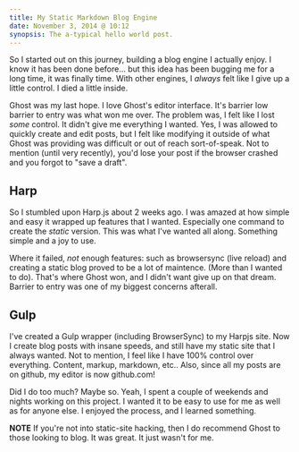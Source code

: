 ```yaml
---
title: My Static Markdown Blog Engine
date: November 3, 2014 @ 10:12
synopsis: The a-typical hello world post.
---
```


So I started out on this journey, building a blog engine I actually enjoy. I know it has been done before...
but this idea has been bugging me for a long time, it was finally time. With other engines, I _always_ felt like I give up a little control. I died a little inside.

Ghost was my last hope. I love Ghost's editor interface. It's barrier low barrier to entry was what won me over.
The problem was, I felt like I lost _some_ control. It didn't give me everything I wanted. Yes, I was allowed to quickly create and edit posts, but I felt like modifying it outside
of what Ghost was providing was difficult or out of reach sort-of-speak. Not to mention (until very recently), you'd lose your post if the browser
crashed and you forgot to "save a draft".

## Harp

So I stumbled upon Harp.js about 2 weeks ago. I was amazed at how simple and easy it wrapped up features that I wanted. Especially one command to create the _static_ version. 
 This was what I've wanted all along. Something simple and a joy to use.

Where it failed, *not* enough features: such as browsersync (live reload) and creating a static blog proved to be a lot of maintence. (More than I wanted to do). 
That's where Ghost won, and I didn't want give up on that dream. Barrier to entry was one of my biggest concerns afterall.

## Gulp

I've created a Gulp wrapper (including BrowserSync) to my Harpjs site. Now I create blog posts with insane speeds, and still have my static
site that I always wanted. Not to mention, I feel like I have 100% control over everything. Content, markup, markdown, etc.. Also, since all my posts are on github, my editor is now github.com!

Did I do too much? Maybe so. Yeah, I spent a couple of weekends and nights working on this project. I wanted it to be easy to use for me as well as for anyone else. I enjoyed the process, and I learned something. 

**NOTE**
If you're not into static-site hacking, then I do recommend Ghost to those looking to blog. It was great. It just wasn't for me.
